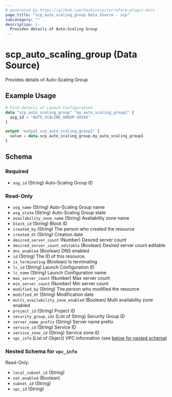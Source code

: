 ```yaml
---
# generated by https://github.com/hashicorp/terraform-plugin-docs
page_title: "scp_auto_scaling_group Data Source - scp"
subcategory: ""
description: |-
  Provides details of Auto-Scaling Group
---
```


# scp_auto_scaling_group (Data Source)

Provides details of Auto-Scaling Group

## Example Usage

```terraform
# Find details of Launch Configuration
data "scp_auto_scaling_group" "my_auto_scaling_group1" {
  asg_id = "AUTO_SCALING_GROUP-XXXXX"
}

output "output_scp_auto_scaling_group1" {
  value = data.scp_auto_scaling_group.my_auto_scaling_group1
}
```

<!-- schema generated by tfplugindocs -->
## Schema

### Required

- `asg_id` (String) Auto-Scaling Group ID

### Read-Only

- `asg_name` (String) Auto-Scaling Group name
- `asg_state` (String) Auto-Scaling Group state
- `availability_zone_name` (String) Availability zone name
- `block_id` (String) Block ID
- `created_by` (String) The person who created the resource
- `created_dt` (String) Creation date
- `desired_server_count` (Number) Desired server count
- `desired_server_count_editable` (Boolean) Desired server count editable
- `dns_enabled` (Boolean) DNS enabled
- `id` (String) The ID of this resource.
- `is_terminating` (Boolean) Is terminating
- `lc_id` (String) Launch Configuration ID
- `lc_name` (String) Launch Configuration name
- `max_server_count` (Number) Max server count
- `min_server_count` (Number) Min server count
- `modified_by` (String) The person who modified the resource
- `modified_dt` (String) Modification date
- `multi_availability_zone_enabled` (Boolean) Multi availability zone enabled
- `project_id` (String) Project ID
- `security_group_ids` (List of String) Security Group ID
- `server_name_prefix` (String) Server name prefix
- `service_id` (String) Service ID
- `service_zone_id` (String) Service zone ID
- `vpc_info` (List of Object) VPC information (see [below for nested schema](#nestedatt--vpc_info))

<a id="nestedatt--vpc_info"></a>
### Nested Schema for `vpc_info`

Read-Only:

- `local_subnet_id` (String)
- `nat_enabled` (Boolean)
- `subnet_id` (String)
- `vpc_id` (String)



